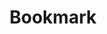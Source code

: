 ---
title: 'Bookmark'
metaDesc: 'links to stuff'
layout: 'layouts/linkfeed.njk'
pagination: 
  data: collections.links
  size: 12
permalink: '/links/{% if pagination.pageNumber > 0 %}/page/{{ pagination.pageNumber }}{% endif %}/index.html'
paginationPrevText: 'Newer posts'
paginationNextText: 'Older posts'
paginationAnchor: '#post-list'
eleventyNavigation:
  key: links
  title: Bookmarks
  order: 2
---